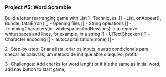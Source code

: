 ### Project #5: Word Scramble
Build a letter rearranging game with List
1- Techniques:
[] - List, onAppear(), Bundle, fatalError()
[] - Opening files
[] - String operations
[] - .trimmingCharacters(in: .whitespacesAndNewlines) -> to remove whitespaces and lines, for example, in a string
[] - UITextChecker()
[] - Character encoding
[] - .autocapitalization(.none)
[] -

2- Step-by-step:
Criar a lista, criar os inputs, quatro condicionais para checar as palavras, um método de init que abre o arquivo, profit.

3- Challenges:
Add checks for word lenght or if it's the same as initial word, add nav button to start game,
